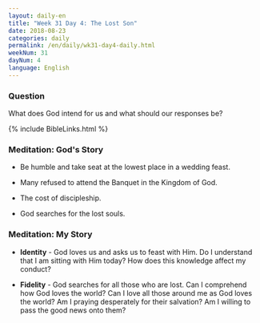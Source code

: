 ```yaml
---
layout: daily-en
title: "Week 31 Day 4: The Lost Son"
date: 2018-08-23 
categories: daily
permalink: /en/daily/wk31-day4-daily.html
weekNum: 31
dayNum: 4
language: English
---
```


### Question     
What does God intend for us and what should our responses be?

{% include BibleLinks.html %} 

### Meditation: God's Story   
+ Be humble and take seat at the lowest place in a wedding feast. 

+ Many refused to attend the Banquet in the Kingdom of God. 

+ The cost of discipleship. 

+ God searches for the lost souls. 

### Meditation: My Story   
+ **Identity** - God loves us and asks us to feast with Him. Do I understand that I am sitting with Him today? How does this knowledge affect my conduct? 

+ **Fidelity** - God searches for all those who are lost. Can I comprehend how God loves the world? Can I love all those around me as God loves the world? Am I praying desperately for their salvation? Am I willing to pass the good news onto them? 
